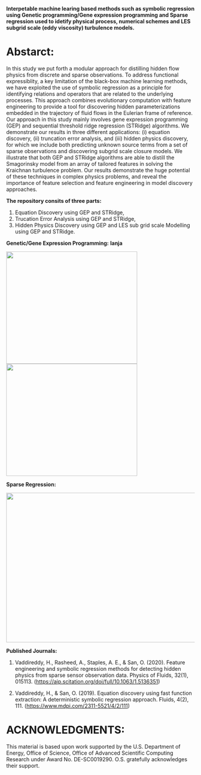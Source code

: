 **Interpetable machine learing based methods such as symbolic regression using Genetic programming/Gene expression programming and Sparse regression used to idetify physical process, numerical schemes and LES subgrid scale (eddy viscosity) turbulence models.**

# Abstarct:
In this study we put forth a modular approach for distilling hidden flow physics from discrete and sparse observations. To address functional expressiblity, a key limitation of the black-box machine learning methods, we have exploited the use of symbolic regression as a principle for identifying relations and operators that are related to the underlying processes. This approach combines evolutionary computation with feature engineering to provide a tool for discovering hidden parameterizations embedded in the trajectory of fluid flows in the Eulerian frame of reference. Our approach in this study mainly involves gene expression programming (GEP) and sequential threshold ridge regression (STRidge) algorithms. We demonstrate our results in three different applications: (i) equation discovery, (ii) truncation error analysis, and (iii) hidden physics discovery, for which we include both predicting unknown source terms from a set of sparse observations and discovering subgrid scale closure models. We illustrate that both GEP and STRidge algorithms are able to distill the Smagorinsky model from an array of tailored features in solving the Kraichnan turbulence problem. Our results demonstrate the huge potential of these techniques in complex physics problems, and reveal the importance of feature selection and feature engineering in model discovery approaches.

**The repository consits of three parts:**
1) Equation Discovery using GEP and STRidge,
2) Trucation Error Analysis using GEP and STRidge,
3) Hidden Physics Discovery using GEP and LES sub grid scale Modelling using GEP and STRidge. 

**Genetic/Gene Expression Programming:**                                                                          **lanja**        

<img src="https://github.com/sayin/Data_Driven_Symbolic_Regression/blob/master/part4_results/figure1.png" width="350" height="300"> <img src="https://github.com/sayin/Data_Driven_Symbolic_Regression/blob/master/part4_results/figure2.png" width="350" height="300">

**Sparse Regression:**              

<img src="https://github.com/sayin/Data_Driven_Symbolic_Regression/blob/master/part4_results/figure3.png" width="600" height="400" >

**Published Journals:**
1) Vaddireddy, H., Rasheed, A., Staples, A. E., & San, O. (2020). Feature engineering and symbolic regression methods for detecting hidden physics from sparse sensor observation data. Physics of Fluids, 32(1), 015113. (https://aip.scitation.org/doi/full/10.1063/1.5136351)

2) Vaddireddy, H., & San, O. (2019). Equation discovery using fast function extraction: A deterministic symbolic regression approach. Fluids, 4(2), 111. (https://www.mdpi.com/2311-5521/4/2/111)

# ACKNOWLEDGMENTS:
This material is based upon work supported by the U.S. Department of Energy, Office of Science, Office of Advanced Scientific
Computing Research under Award No. DE-SC0019290. O.S. gratefully acknowledges their support.

